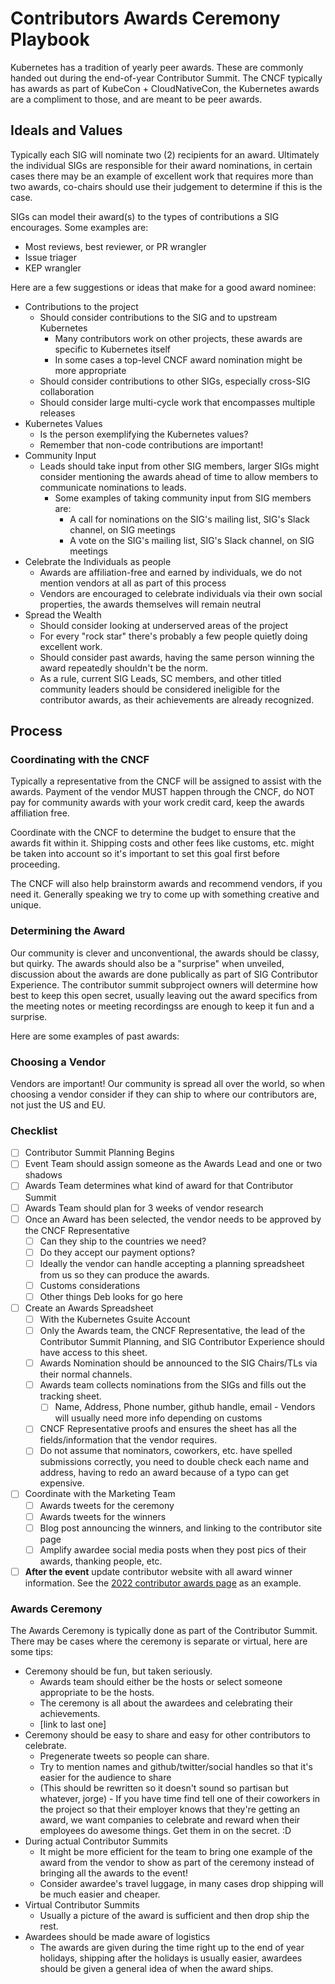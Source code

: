 # Contributors Awards Ceremony Playbook

Kubernetes has a tradition of yearly peer awards. 
These are commonly handed out during the end-of-year Contributor Summit. 
The CNCF typically has awards as part of KubeCon + CloudNativeCon, the Kubernetes awards are a compliment to those, and are meant to be peer awards.


## Ideals and Values

Typically each SIG will nominate two (2) recipients for an award. 
Ultimately the individual SIGs are responsible for their award nominations, in certain cases there may be an example of excellent work that requires more than two awards, co-chairs should use their judgement to determine if this is the case. 

SIGs can model their award(s) to the types of contributions a SIG encourages. Some examples are:
  - Most reviews, best reviewer, or PR wrangler
  - Issue triager
  - KEP wrangler

Here are a few suggestions or ideas that make for a good award nominee: 

- Contributions to the project
   - Should consider contributions to the SIG and to upstream Kubernetes
     - Many contributors work on other projects, these awards are specific to Kubernetes itself
     - In some cases a top-level CNCF award nomination might be more appropriate
   - Should consider contributions to other SIGs, especially cross-SIG collaboration
   - Should consider large multi-cycle work that encompasses multiple releases
- Kubernetes Values
   - Is the person exemplifying the Kubernetes values?
   - Remember that non-code contributions are important! 
- Community Input
  - Leads should take input from other SIG members, larger SIGs might consider mentioning the awards ahead of time to allow members to communicate nominations to leads. 
    - Some examples of taking community input from SIG members are:
      - A call for nominations on the SIG's mailing list, SIG's Slack channel, on SIG meetings
      - A vote on the SIG's mailing list, SIG's Slack channel, on SIG meetings
- Celebrate the Individuals as people
  - Awards are affiliation-free and earned by individuals, we do not mention vendors at all as part of this process
  - Vendors are encouraged to celebrate individuals via their own social properties, the awards themselves will remain neutral
- Spread the Wealth
   - Should consider looking at underserved areas of the project
   - For every "rock star" there's probably a few people quietly doing excellent work.
   - Should consider past awards, having the same person winning the award repeatedly shouldn't be the norm. 
   - As a rule, current SIG Leads, SC members, and other titled community leaders should be considered ineligible for the contributor awards, as their achievements are already recognized.

## Process

### Coordinating with the CNCF

Typically a representative from the CNCF will be assigned to assist with the awards. 
Payment of the vendor MUST happen through the CNCF, do NOT pay for community awards with your work credit card, keep the awards affiliation free. 

Coordinate with the CNCF to determine the budget to ensure that the awards fit within it. 
Shipping costs and other fees like customs, etc. might be taken into account so it's important to set this goal first before proceeding. 

The CNCF will also help brainstorm awards and recommend vendors, if you need it. 
Generally speaking we try to come up with something creative and unique. 

### Determining the Award

Our community is clever and unconventional, the awards should be classy, but quirky. 
The awards should also be a "surprise" when unveiled, discussion about the awards are done publically as part of SIG Contributor Experience. 
The contributor summit subproject owners will determine how best to keep this open secret, usually leaving out the award specifics from the meeting notes or meeting recordingss are enough to keep it fun and a surprise.

Here are some examples of past awards:


### Choosing a Vendor

Vendors are important!
Our community is spread all over the world, so when choosing a vendor consider if they can ship to where our contributors are, not just the US and EU.

### Checklist

- [ ] Contributor Summit Planning Begins
- [ ] Event Team should assign someone as the Awards Lead and one or two shadows
- [ ] Awards Team determines what kind of award for that Contributor Summit
- [ ] Awards Team should plan for 3 weeks of vendor research
- [ ] Once an Award has been selected, the vendor needs to be approved by the CNCF Representative
    - [ ] Can they ship to the countries we need?
    - [ ] Do they accept our payment options?
    - [ ] Ideally the vendor can handle accepting a planning spreadsheet from us so they can produce the awards.
    - [ ] Customs considerations
    - [ ] Other things Deb looks for go here
- [ ] Create an Awards Spreadsheet
    - [ ] With the Kubernetes Gsuite Account
    - [ ] Only the Awards team, the CNCF Representative, the lead of the Contributor Summit Planning, and SIG Contributor Experience should  have access to this sheet.
    - [ ] Awards Nomination should be announced to the SIG Chairs/TLs via their normal channels.
    - [ ] Awards team collects nominations from the SIGs and fills out the tracking sheet.
        - [ ] Name, Address, Phone number, github handle, email - Vendors will usually need more info depending on customs
    - [ ] CNCF Representative proofs and ensures the sheet has all the fields/information that the vendor requires. 
    - [ ] Do not assume that nominators, coworkers, etc. have spelled submissions correctly, you need to double check each name and address, having to redo an award because of a typo can get expensive.
- [ ] Coordinate with the Marketing Team
    - [ ] Awards tweets for the ceremony
    - [ ] Awards tweets for the winners
    - [ ] Blog post announcing the winners, and linking to the contributor site page
    - [ ] Amplify awardee social media posts when they post pics of their awards, thanking people, etc. 
- [ ] **After the event** update contributor website with all award winner information. See the [2022 contributor awards page](https://github.com/kubernetes/contributor-site/blob/master/content/en/community/awards/2022/index.md) as an example.

### Awards Ceremony

The Awards Ceremony is typically done as part of the Contributor Summit. 
There may be cases where the ceremony is separate or virtual, here are some tips:

- Ceremony should be fun, but taken seriously.
  - Awards team should either be the hosts or select someone appropriate to be the hosts.
  - The ceremony is all about the awardees and celebrating their achievements. 
  - [link to last one]
- Ceremony should be easy to share and easy for other contributors to celebrate.
  - Pregenerate tweets so people can share. 
  - Try to mention names and github/twitter/social handles so that it's easier for the audience to share
  - (This should be rewritten so it doesn't sound so partisan but whatever, jorge) - If you have time find tell one of their coworkers in the project so that their employer knows that they're getting an award, we want companies to celebrate and reward when their employees do awesome things. Get them in on the secret. :D 
- During actual Contributor Summits
  - It might be more efficient for the team to bring one example of the award from the vendor to show as part of the ceremony instead of bringing all the awards to the event!
  - Consider awardee's travel luggage, in many cases drop shipping will be much easier and cheaper.
- Virtual Contributor Summits
  - Usually a picture of the award is sufficient and then drop ship the rest.
- Awardees should be made aware of logistics
  - The awards are given during the time right up to the end of year holidays, shipping after the holidays is usually easier, awardees should be given a general idea of when the award ships.
